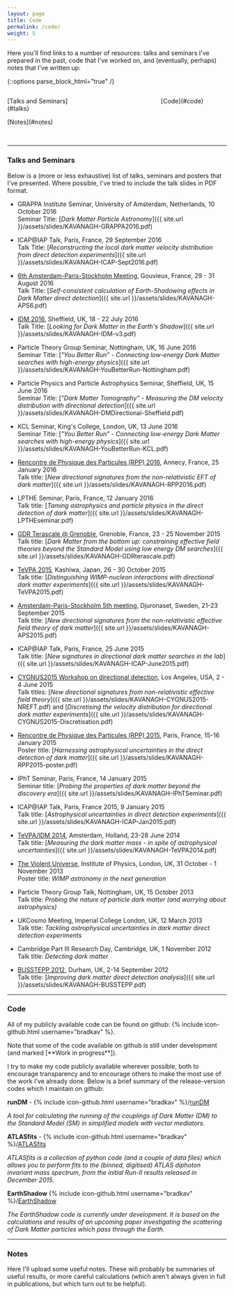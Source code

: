 ```yaml
---
layout: page
title: Code
permalink: /code/
weight: 5
---
```


Here you'll find links to a number of resources: talks and seminars I've prepared in the past, code that I've worked on, and (eventually, perhaps) notes that I've written up:

{::options parse_block_html="true" /}

<p style="float:left;width:30%;"> [Talks and Seminars](#talks) </p>
<p style="float:right;width:30%;"> [Code](#code) </p>
<p style="float:center;width:30%;"> [Notes](#notes) </p>


<br>

---

### <a id="talks"></a>Talks and Seminars

Below is a (more or less exhaustive) list of talks, seminars and posters that I've presented. Where possible, I've tried to include the talk slides in PDF format.

- GRAPPA Institute Seminar, University of Amsterdam, Netherlands, 10 October 2016  
Seminar Title: [*Dark Matter Particle Astronomy*]({{ site.url }}/assets/slides/KAVANAGH-GRAPPA2016.pdf)

- ICAP@IAP Talk, Paris, France, 29 September 2016  
Talk Title: [*Reconstructing the local dark matter velocity distribution from direct detection experiments*]({{ site.url }}/assets/slides/KAVANAGH-ICAP-Sept2016.pdf)

- [6th Amsterdam-Paris-Stockholm Meeting](https://indico.cern.ch/event/489141/overview), Gouvieux, France, 29 - 31 August 2016  
Talk Title: [*Self-consistent calculation of Earth-Shadowing effects in Dark Matter direct detection*]({{ site.url }}/assets/slides/KAVANAGH-APS6.pdf)

- [IDM 2016](https://idm2016.shef.ac.uk/indico/event/0/overview), Sheffield, UK, 18 - 22 July 2016  
Talk Title: [*Looking for Dark Matter in the Earth's Shadow*]({{ site.url }}/assets/slides/KAVANAGH-IDM-v3.pdf)


- Particle Theory Group Seminar, Nottingham, UK, 16 June 2016  
Seminar Title: [*"You Better Run" - Connecting low-energy Dark Matter searches with high-energy physics*]({{ site.url }}/assets/slides/KAVANAGH-YouBetterRun-Nottingham.pdf)

- Particle Physics and Particle Astrophysics Seminar, Sheffield, UK, 15 June 2016  
Seminar Title: [*"Dark Matter Tomography" - Measuring the DM velocity distribution with directional detection*]({{ site.url }}/assets/slides/KAVANAGH-DMDirectional-Sheffield.pdf)

- KCL Seminar, King's College, London, UK, 13 June 2016  
Seminar Title: [*"You Better Run" - Connecting low-energy Dark Matter searches with high-energy physics*]({{ site.url }}/assets/slides/KAVANAGH-YouBetterRun-KCL.pdf)

- [Rencontre de Physique des Particules (RPP) 2016](https://indico.in2p3.fr/event/12160/), Annecy, France, 25 January 2016  
Talk title: [*New directional signatures from the non-relativistic EFT of dark matter*]({{ site.url }}/assets/slides/KAVANAGH-RPP2016.pdf)

- LPTHE Seminar, Paris, France, 12 January 2016  
Talk title: [*Taming astrophysics and particle physics in the direct detection of dark matter*]({{ site.url }}/assets/slides/KAVANAGH-LPTHEseminar.pdf)

- [GDR Terascale @ Grenoble](https://indico.in2p3.fr/event/11846/), Grenoble, France, 23 - 25 November 2015  
Talk title: [*Dark Matter from the bottom up: constraining effective field theories beyond the Standard Model using low energy DM searches*]({{ site.url }}/assets/slides/KAVANAGH-GDRterascale.pdf)

- [TeVPA 2015](https://www.icrr.u-tokyo.ac.jp/indico/conferenceDisplay.py?confId=23), Kashiwa, Japan, 26 - 30 October 2015  
Talk title: [*Distinguishing WIMP-nucleon interactions with directional dark matter experiments*]({{ site.url }}/assets/slides/KAVANAGH-TeVPA2015.pdf)

- [Amsterdam-Paris-Stockholm 5th meeting](http://indico.cern.ch/event/377033/), Djuronaset, Sweden, 21-23 September 2015  
Talk title: [*New directional signatures from the non-relativistic effective field theory of dark matter*]({{ site.url }}/assets/slides/KAVANAGH-APS2015.pdf)

- ICAP@IAP Talk, Paris, France, 25 June 2015  
Talk title: [*New signatures in directional dark matter searches in the lab*]({{ site.url }}/assets/slides/KAVANAGH-ICAP-June2015.pdf)


- [CYGNUS2015 Workshop on directional detection](http://www.cygnus2015.com), Los Angeles, USA, 2 - 4 June 2015  
Talk titles: [*New directional signatures from non-relativistic effective field theory*]({{ site.url }}/assets/slides/KAVANAGH-CYGNUS2015-NREFT.pdf) and [*Discretising the velocity distribution for directional dark matter experiments*]({{ site.url }}/assets/slides/KAVANAGH-CYGNUS2015-Discretisation.pdf)

- [Rencontre de Physique des Particules (RPP) 2015](https://indico.in2p3.fr/event/10699/), Paris, France, 15-16 January 2015  
Poster title: [*Harnessing astrophysical uncertainties in the direct detection of dark matter*]({{ site.url }}/assets/slides/KAVANAGH-RPP2015-poster.pdf)

- IPhT Seminar, Paris, France, 14 January 2015  
Seminar title: [*Probing the properties of dark matter beyond the discovery era*]({{ site.url }}/assets/slides/KAVANAGH-IPhTSeminar.pdf)

- ICAP@IAP Talk, Paris, France 2015, 9 January 2015  
Talk title: [*Astrophysical uncertainties in direct detection experiments*]({{ site.url }}/assets/slides/KAVANAGH-ICAP-Jan2015.pdf)

- [TeVPA/IDM 2014](https://indico.cern.ch/event/278032/overview), Amsterdam, Holland, 23-28 June 2014  
Talk title: [*Measuring the dark matter mass - in spite of astrophysical uncertainties*]({{ site.url }}/assets/slides/KAVANAGH-TeVPA2014.pdf)

- [The Violent Universe](https://www.iopconferences.org/iop/frontend/reg/thome.csp?pageID=178427&eventID=405&traceRedir=2&eventID=405), Institute of Physics, London, UK, 31 October - 1 November 2013  
Poster title: *WIMP astronomy in the next generation*

- Particle Theory Group Talk, Nottingham, UK, 15 October 2013  
Talk title: *Probing the nature of particle dark matter (and worrying about astrophysics)*

- UKCosmo Meeting, Imperial College London, UK, 12 March 2013  
Talk title: *Tackling astrophysical uncertainties in dark matter direct detection experiments*

- Cambridge Part III Research Day, Cambridge, UK, 1 November 2012  
Talk title: *Detecting dark matter*

- [BUSSTEPP 2012](https://www.ippp.dur.ac.uk/Workshops/12/BUSSTEPP/), Durham, UK, 2-14 September 2012   
Talk title: [*Improving dark matter direct detection analysis*]({{ site.url }}/assets/slides/KAVANAGH-BUSSTEPP.pdf) 

---

### <a id="code"></a>Code

All of my publicly available code can be found on github: {% include icon-github.html username="bradkav" %}.

Note that some of the code available on github is still under development (and marked [\*\*Work in progress\*\*]). 

I try to make my code publicly available wherever possible, both to encourage transparency and to encourage others to make the most use of the work I've already done. Below is a brief summary of the release-version codes which I maintain on github:

**runDM** - {% include icon-github.html username="bradkav" %}/[runDM](https://github.com/bradkav/runDM)

*A tool for calculating the running of the couplings of Dark Matter (DM) to the Standard Model (SM) in simplified models with vector mediators.*

**ATLASfits** - {% include icon-github.html username="bradkav" %}/[ATLASfits](https://github.com/bradkav/ATLASfits)

*ATLASfits is a collection of python code (and a couple of data files) which allows you to perform fits to the (binned, digitised) ATLAS diphoton invariant mass spectrum, from the initial Run-II results released in December 2015.*


**EarthShadow** {% include icon-github.html username="bradkav" %}/[EarthShadow](https://github.com/bradkav/EarthShadow)
 
*The EarthShadow code is currently under development. It is based on the calculations and results of an upcoming paper investigating the scattering of Dark Matter particles which pass through the Earth.*


---

### <a id="notes"></a>Notes

Here I'll upload some useful notes. These will probably be summaries of useful results, or more careful calculations (which aren't always given in full in publications, but which turn out to be helpful).